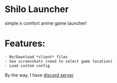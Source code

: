 # Shilo Launcher
simple n comfort anime game launcher!

# Features:
```
· Re/Download *client* files
· See screenshots (need to select game location)
· Load custom config
```

By the way, I have [discord server](https://discord.gg/tAzAb75s)
